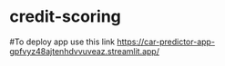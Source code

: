 # credit-scoring
#To deploy app use this link https://car-predictor-app-gpfvyz48ajtenhdvvuveaz.streamlit.app/
